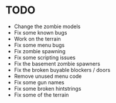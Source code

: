 # TODO

- Change the zombie models
- Fix some known bugs
- Work on the terrain
- Fix some menu bugs
- Fix zombie spawning
- Fix some scripting issues
- Fix the basement zombie spawners
- Fix the broken buyable blockers / doors
- Remove unused menu code
- Fix some gun names
- Fix some broken hintstrings
- Fix some of the terrain
